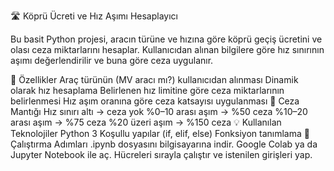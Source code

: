 🛣 Köprü Ücreti ve Hız Aşımı Hesaplayıcı

Bu basit Python projesi, aracın türüne ve hızına göre köprü geçiş ücretini ve olası ceza miktarlarını hesaplar. Kullanıcıdan alınan bilgilere göre hız sınırının aşımı değerlendirilir ve buna göre ceza uygulanır.

🚗 Özellikler
Araç türünün (MV aracı mı?) kullanıcıdan alınması
Dinamik olarak hız hesaplama
Belirlenen hız limitine göre ceza miktarlarının belirlenmesi
Hız aşım oranına göre ceza katsayısı uygulanması
📌 Ceza Mantığı
Hız sınırı altı → ceza yok
%0–10 arası aşım → %50 ceza
%10–20 arası aşım → %75 ceza
%20 üzeri aşım → %150 ceza
💡 Kullanılan Teknolojiler
Python 3
Koşullu yapılar (if, elif, else)
Fonksiyon tanımlama
📁 Çalıştırma Adımları
.ipynb dosyasını bilgisayarına indir.
Google Colab ya da Jupyter Notebook ile aç.
Hücreleri sırayla çalıştır ve istenilen girişleri yap.
